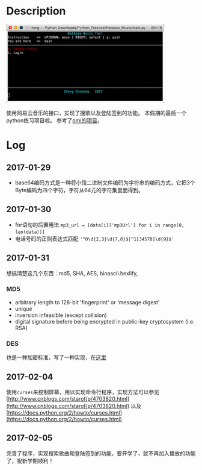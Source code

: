 # Description

![snapshot](./snapshot.gif)

使用网易云音乐的接口，实现了搜歌以及登陆签到的功能。
本假期的最后一个python练习项目啦。
参考了[omi的项目](https://github.com/darknessomi/musicbox)。

# Log

## 2017-01-29

* base64编码方式是一种将小段二进制文件编码为字符串的编码方式，它把3个Byte编码为四个字符，字符从64元的字符集里面得到。

## 2017-01-30

* for语句的后置用法 ``mp3_url = [data[i]['mp3Url'] for i in range(0, len(data))]``
* 电话号码的正则表达式匹配 ``'^0\d{2,3}\d{7,8}$|^1[34578]\d{9}$'``

## 2017-01-31

想搞清楚这几个东西：md5, SHA, AES, binascii.hexlify, 

### MD5

* arbitrary length to 128-bit 'fingerprint' or 'message digest'
* unique
* inversion infeasible (except collision)
* digital signature before being encrypted in public-key cryptosystem (i.e. RSA)

### DES

也是一种加密标准，写了一种实现，在[这里](https://github.com/zhangchuheng123/Python_Practice/tree/master/DES)

## 2017-02-04

使用``curses``来控制屏幕，用以实现命令行程序，实现方法可以参见[http://www.cnblogs.com/starof/p/4703820.html](http://www.cnblogs.com/starof/p/4703820.html)
以及[https://docs.python.org/2/howto/curses.html](https://docs.python.org/2/howto/curses.html)

## 2017-02-05

完善了程序，实现搜索歌曲和登陆签到的功能，要开学了，就不再加入播放的功能了，祝新学期顺利！
